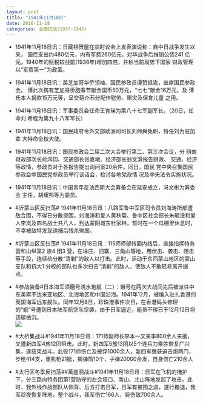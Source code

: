 ```yaml
---
layout: post
title: "1941年11月18日"
date: 2016-11-18
categories: 全面抗战(1937-1945)
---
```


<meta name="referrer" content="no-referrer" />

- 1941年11月18日讯：日藏相贺屋在临时议会上发表演说称：自中日战争发生以来， 国库支出约480亿元，内有军费260亿元。对华战争后推销公债241 亿元。1940年的赋税较战前(1936年)增加四倍，并称当前局势下国家 财政管理以“军费第一”为政策。 

- 1941年11月18日讯：美芝加哥华侨领袖、国民参政员谭赞抵渝，出席国民参政会。 谭此次携有芝加哥侨胞春节献金国币50万元，“七七”献金16万元，及 谭氏本人捐款15万元等，呈交蒋介石分配作慰劳、赈灾及保育儿童 之用。 

- 1941年11月18日讯：军事委员会任命王育瑛为第八十七军副军长。（20日，任命刘 希程为第九十八军军长） 

- 1941年11月18日讯：国民政府令外交部欧洲司司长刘师舜免职，特任刘为驻加拿 大特命全权大使。 

- 1941年11月18日讯：国民参政会二届二次大会举行第二、第三次会议，分 别由财政部次长俞鸿钧、交通部长张嘉墩、经济部长翁文灏报告财政、 交通、经济等政情，参政员对于各报告提出询问案20余件。同日，国民 党中央召集国民参政会中国民党参政员举行谈话会，检讨各地党政情 况及中央法令实施状况。 

- 1941年11月18日讯：中国青年反法西斯大会筹备会在延安成立，冯文彬为筹委会 主任，胡耀邦等为委员。 

- #沂蒙山区反扫荡# 1941年11月18日讯：八路军鲁中军区司令员刘海涛所部遭敌合围，不得已分散突围，刘海涛和爱人黄秋菊、鲁中区社会部长朱毓淦和爱人李岚及四名战士共八人，到达蒙阴城东杜家林，暂时在一个瓜棚里休息时，不幸被敌特发现诱捕后残杀殉国。 

- #沂蒙山区反扫荡# 1941年11月18日讯：115师师部转回内线后，直接指挥特务营和山纵第2 旅4 团3 营，在垛庄、旧寨、三角山等地，用伏击、袭击、阻击等手段，连续给分散“清剿”的敌人以打击。此时，活动于东西蒙山地区的蒙山支队和抗大1 分校的部队也多次扫击“清剿”的敌人，使敌人不敢轻易离开据点。 

- #参战装备#日本海军须磨号浅水炮舰（二）：蛾号在两次大战间先后被派往中东美索不达米亚地区、北海地区和中国沿海。1941年12月，被编入驻扎香港的英国海军远东舰队。同年12月8日，珍珠港事件次日，在香港码头修理的“蛾”号遭到日本陆军航空队空袭，由于日军逼近，艇员不得已于12月12日将该艇凿沉。 <br/><img src="https://ww4.sinaimg.cn/large/aca367d8jw1f9w14spziaj20go0htjux.jpg" />

- #大桥集战斗#1941年11月18日讯：171师副师长李本一又亲率800余人来援，又遭新四军4旅12团阻击。此时，新四军5旅13团以5个连兵力乘胜恢复广兴集，遂结束战斗。此役171师伤亡及被俘1000余人，新四军缴获迫击炮两门，步枪414支，重机枪21挺，掷弹筒10个，子弹20000余发，自身伤亡210余人 

- #太行区冬季反扫荡##黄崖洞战斗#1941年11月18日讯：日军在飞机的掩护下，分三路向特务团第1营防守的左会垭口、南山、北山阵地发起了攻击。此时，我外线作战部队从侧背、后方打击日军，日军有被围之虞，遂行撤退，我军趁夜恢复阵地，整个战斗，我军伤亡166人，毙伤敌700余人。 

